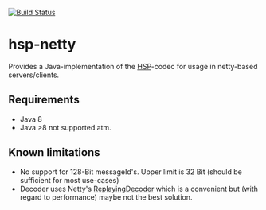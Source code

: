 [![Build Status](https://api.travis-ci.org/jarmoni/hsp-netty.svg?branch=master)](https://travis-ci.org/jarmoni/hsp-netty)
# hsp-netty
Provides a Java-implementation of the [HSP](https://github.com/jarmoni/hsp-spec)-codec for usage in netty-based servers/clients.

## Requirements
- Java 8
- Java >8 not supported atm.

## Known limitations
- No support for 128-Bit messageId's. Upper limit is 32 Bit (should be sufficient for most use-cases)
- Decoder uses Netty's [ReplayingDecoder](https://github.com/netty/netty/blob/4.1/codec/src/main/java/io/netty/handler/codec/ReplayingDecoder.java) which is a convenient but (with regard to performance) maybe not the best solution.
